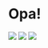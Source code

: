 # Opa!

<img src="https://cdn.jsdelivr.net/gh/devicons/devicon@latest/icons/html5/html5-original-wordmark.svg" />


<img src="https://cdn.jsdelivr.net/gh/devicons/devicon@latest/icons/css3/css3-original-wordmark.svg" />


<img src="https://cdn.jsdelivr.net/gh/devicons/devicon@latest/icons/python/python-original-wordmark.svg" />
